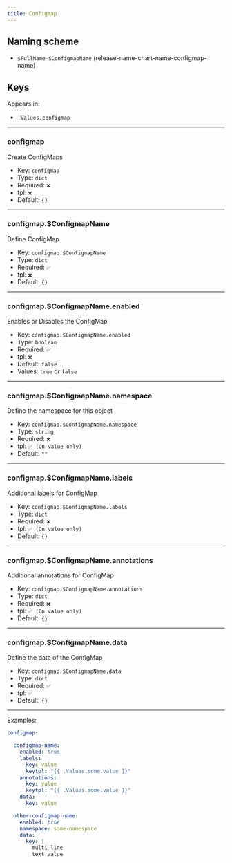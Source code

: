 ```yaml
---
title: Configmap
---
```


## Naming scheme

- `$FullName-$ConfigmapName` (release-name-chart-name-configmap-name)

## Keys

Appears in:

- `.Values.configmap`

---

### configmap

Create ConfigMaps

- Key: `configmap`
- Type: `dict`
- Required: `❌`
- tpl: `❌`
- Default: `{}`

---

### configmap.$ConfigmapName

Define ConfigMap

- Key: `configmap.$ConfigmapName`
- Type: `dict`
- Required: `✅`
- tpl: `❌`
- Default: `{}`

---

### configmap.$ConfigmapName.enabled

Enables or Disables the ConfigMap

- Key: `configmap.$ConfigmapName.enabled`
- Type: `boolean`
- Required: `✅`
- tpl: `❌`
- Default: `false`
- Values: `true` or `false`

---

### configmap.$ConfigmapName.namespace

Define the namespace for this object

- Key: `configmap.$ConfigmapName.namespace`
- Type: `string`
- Required: `❌`
- tpl: `✅ (On value only)`
- Default: `""`

---

### configmap.$ConfigmapName.labels

Additional labels for ConfigMap

- Key: `configmap.$ConfigmapName.labels`
- Type: `dict`
- Required: `❌`
- tpl: `✅ (On value only)`
- Default: `{}`

---

### configmap.$ConfigmapName.annotations

Additional annotations for ConfigMap

- Key: `configmap.$ConfigmapName.annotations`
- Type: `dict`
- Required: `❌`
- tpl: `✅ (On value only)`
- Default: `{}`

---

### configmap.$ConfigmapName.data

Define the data of the ConfigMap

- Key: `configmap.$ConfigmapName.data`
- Type: `dict`
- Required: `✅`
- tpl: `✅`
- Default: `{}`

---

Examples:

```yaml
configmap:

  configmap-name:
    enabled: true
    labels:
      key: value
      keytpl: "{{ .Values.some.value }}"
    annotations:
      key: value
      keytpl: "{{ .Values.some.value }}"
    data:
      key: value

  other-configmap-name:
    enabled: true
    namespace: some-namespace
    data:
      key: |
        multi line
        text value
```
